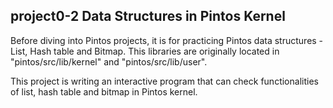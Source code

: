 ## project0-2 Data Structures in Pintos Kernel

Before diving into Pintos projects, it is for practicing Pintos data structures - List, Hash table and Bitmap.
This libraries are originally located in "pintos/src/lib/kernel" and "pintos/src/lib/user".

This project is writing an interactive program that can check functionalities of list, hash table and bitmap in Pintos kernel.

